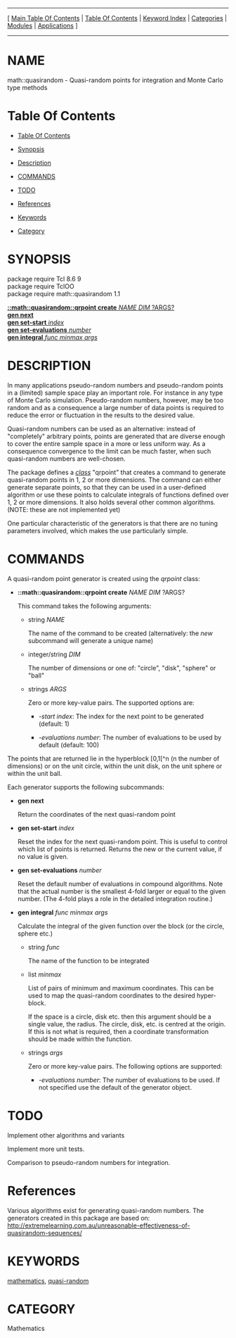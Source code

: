 
[//000000001]: # (math::quasirandom \- Tcl Math Library)
[//000000002]: # (Generated from file 'quasirandom\.man' by tcllib/doctools with format 'markdown')
[//000000003]: # (math::quasirandom\(n\) 1\.1 tcllib "Tcl Math Library")

<hr> [ <a href="../../../../toc.md">Main Table Of Contents</a> &#124; <a
href="../../../toc.md">Table Of Contents</a> &#124; <a
href="../../../../index.md">Keyword Index</a> &#124; <a
href="../../../../toc0.md">Categories</a> &#124; <a
href="../../../../toc1.md">Modules</a> &#124; <a
href="../../../../toc2.md">Applications</a> ] <hr>

# NAME

math::quasirandom \- Quasi\-random points for integration and Monte Carlo type
methods

# <a name='toc'></a>Table Of Contents

  - [Table Of Contents](#toc)

  - [Synopsis](#synopsis)

  - [Description](#section1)

  - [COMMANDS](#section2)

  - [TODO](#section3)

  - [References](#section4)

  - [Keywords](#keywords)

  - [Category](#category)

# <a name='synopsis'></a>SYNOPSIS

package require Tcl 8\.6 9  
package require TclOO  
package require math::quasirandom 1\.1  

[__::math::quasirandom::qrpoint create__ *NAME* *DIM* ?ARGS?](#1)  
[__gen next__](#2)  
[__gen set\-start__ *index*](#3)  
[__gen set\-evaluations__ *number*](#4)  
[__gen integral__ *func* *minmax* *args*](#5)  

# <a name='description'></a>DESCRIPTION

In many applications pseudo\-random numbers and pseudo\-random points in a
\(limited\) sample space play an important role\. For instance in any type of Monte
Carlo simulation\. Pseudo\-random numbers, however, may be too random and as a
consequence a large number of data points is required to reduce the error or
fluctuation in the results to the desired value\.

Quasi\-random numbers can be used as an alternative: instead of "completely"
arbitrary points, points are generated that are diverse enough to cover the
entire sample space in a more or less uniform way\. As a consequence convergence
to the limit can be much faster, when such quasi\-random numbers are well\-chosen\.

The package defines a *[class](\.\./\.\./\.\./\.\./index\.md\#class)* "qrpoint" that
creates a command to generate quasi\-random points in 1, 2 or more dimensions\.
The command can either generate separate points, so that they can be used in a
user\-defined algorithm or use these points to calculate integrals of functions
defined over 1, 2 or more dimensions\. It also holds several other common
algorithms\. \(NOTE: these are not implemented yet\)

One particular characteristic of the generators is that there are no tuning
parameters involved, which makes the use particularly simple\.

# <a name='section2'></a>COMMANDS

A quasi\-random point generator is created using the *qrpoint* class:

  - <a name='1'></a>__::math::quasirandom::qrpoint create__ *NAME* *DIM* ?ARGS?

    This command takes the following arguments:

      * string *NAME*

        The name of the command to be created \(alternatively: the *new*
        subcommand will generate a unique name\)

      * integer/string *DIM*

        The number of dimensions or one of: "circle", "disk", "sphere" or "ball"

      * strings *ARGS*

        Zero or more key\-value pairs\. The supported options are:

          + *\-start index*: The index for the next point to be generated
            \(default: 1\)

          + *\-evaluations number*: The number of evaluations to be used by
            default \(default: 100\)

The points that are returned lie in the hyperblock \[0,1\[^n \(n the number of
dimensions\) or on the unit circle, within the unit disk, on the unit sphere or
within the unit ball\.

Each generator supports the following subcommands:

  - <a name='2'></a>__gen next__

    Return the coordinates of the next quasi\-random point

  - <a name='3'></a>__gen set\-start__ *index*

    Reset the index for the next quasi\-random point\. This is useful to control
    which list of points is returned\. Returns the new or the current value, if
    no value is given\.

  - <a name='4'></a>__gen set\-evaluations__ *number*

    Reset the default number of evaluations in compound algorithms\. Note that
    the actual number is the smallest 4\-fold larger or equal to the given
    number\. \(The 4\-fold plays a role in the detailed integration routine\.\)

  - <a name='5'></a>__gen integral__ *func* *minmax* *args*

    Calculate the integral of the given function over the block \(or the circle,
    sphere etc\.\)

      * string *func*

        The name of the function to be integrated

      * list *minmax*

        List of pairs of minimum and maximum coordinates\. This can be used to
        map the quasi\-random coordinates to the desired hyper\-block\.

        If the space is a circle, disk etc\. then this argument should be a
        single value, the radius\. The circle, disk, etc\. is centred at the
        origin\. If this is not what is required, then a coordinate
        transformation should be made within the function\.

      * strings *args*

        Zero or more key\-value pairs\. The following options are supported:

          + *\-evaluations number*: The number of evaluations to be used\. If
            not specified use the default of the generator object\.

# <a name='section3'></a>TODO

Implement other algorithms and variants

Implement more unit tests\.

Comparison to pseudo\-random numbers for integration\.

# <a name='section4'></a>References

Various algorithms exist for generating quasi\-random numbers\. The generators
created in this package are based on:
[http://extremelearning\.com\.au/unreasonable\-effectiveness\-of\-quasirandom\-sequences/](http://extremelearning\.com\.au/unreasonable\-effectiveness\-of\-quasirandom\-sequences/)

# <a name='keywords'></a>KEYWORDS

[mathematics](\.\./\.\./\.\./\.\./index\.md\#mathematics),
[quasi\-random](\.\./\.\./\.\./\.\./index\.md\#quasi\_random)

# <a name='category'></a>CATEGORY

Mathematics
